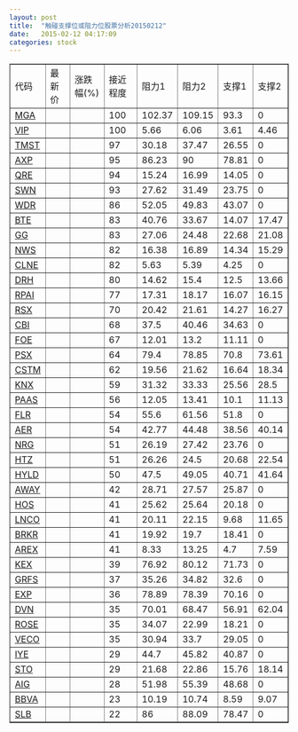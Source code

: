 ```yaml
---
layout: post
title:  "触碰支撑位或阻力位股票分析20150212"
date:   2015-02-12 04:17:09
categories: stock
---
```

<script type="text/javascript">
var stockList = []
stockList.push('gb_mga');
stockList.push('gb_vip');
stockList.push('gb_tmst');
stockList.push('gb_axp');
stockList.push('gb_qre');
stockList.push('gb_swn');
stockList.push('gb_wdr');
stockList.push('gb_bte');
stockList.push('gb_gg');
stockList.push('gb_nws');
stockList.push('gb_clne');
stockList.push('gb_drh');
stockList.push('gb_rpai');
stockList.push('gb_rsx');
stockList.push('gb_cbi');
stockList.push('gb_foe');
stockList.push('gb_psx');
stockList.push('gb_cstm');
stockList.push('gb_knx');
stockList.push('gb_paas');
stockList.push('gb_flr');
stockList.push('gb_aer');
stockList.push('gb_nrg');
stockList.push('gb_htz');
stockList.push('gb_hyld');
stockList.push('gb_away');
stockList.push('gb_hos');
stockList.push('gb_lnco');
stockList.push('gb_brkr');
stockList.push('gb_arex');
stockList.push('gb_kex');
stockList.push('gb_grfs');
stockList.push('gb_exp');
stockList.push('gb_dvn');
stockList.push('gb_rose');
stockList.push('gb_veco');
stockList.push('gb_iye');
stockList.push('gb_sto');
stockList.push('gb_aig');
stockList.push('gb_bbva');
stockList.push('gb_slb');
</script>
<table border="1">
 <tr>
 <td>代码</td>
 <td>最新价</td>
 <td>涨跌幅(%)</td>
 <td>接近程度</td>
 <td>阻力1</td>
 <td>阻力2</td>
 <td>支撑1</td>
 <td>支撑2</td>
</tr>
  <tr id="mga" class="red">
  <td><a href="http://stock.finance.sina.com.cn/usstock/quotes/MGA.html" target="_blank">MGA</a></td><td></td><td></td><td>100</td><td>102.37</td><td>109.15</td><td>93.3</td><td>0</td></tr>
  <tr id="vip" class="green">
  <td><a href="http://stock.finance.sina.com.cn/usstock/quotes/VIP.html" target="_blank">VIP</a></td><td></td><td></td><td>100</td><td>5.66</td><td>6.06</td><td>3.61</td><td>4.46</td></tr>
  <tr id="tmst" class="red">
  <td><a href="http://stock.finance.sina.com.cn/usstock/quotes/TMST.html" target="_blank">TMST</a></td><td></td><td></td><td>97</td><td>30.18</td><td>37.47</td><td>26.55</td><td>0</td></tr>
  <tr id="axp" class="red">
  <td><a href="http://stock.finance.sina.com.cn/usstock/quotes/AXP.html" target="_blank">AXP</a></td><td></td><td></td><td>95</td><td>86.23</td><td>90</td><td>78.81</td><td>0</td></tr>
  <tr id="qre" class="red">
  <td><a href="http://stock.finance.sina.com.cn/usstock/quotes/QRE.html" target="_blank">QRE</a></td><td></td><td></td><td>94</td><td>15.24</td><td>16.99</td><td>14.05</td><td>0</td></tr>
  <tr id="swn" class="red">
  <td><a href="http://stock.finance.sina.com.cn/usstock/quotes/SWN.html" target="_blank">SWN</a></td><td></td><td></td><td>93</td><td>27.62</td><td>31.49</td><td>23.75</td><td>0</td></tr>
  <tr id="wdr" class="red">
  <td><a href="http://stock.finance.sina.com.cn/usstock/quotes/WDR.html" target="_blank">WDR</a></td><td></td><td></td><td>86</td><td>52.05</td><td>49.83</td><td>43.07</td><td>0</td></tr>
  <tr id="bte" class="green">
  <td><a href="http://stock.finance.sina.com.cn/usstock/quotes/BTE.html" target="_blank">BTE</a></td><td></td><td></td><td>83</td><td>40.76</td><td>33.67</td><td>14.07</td><td>17.47</td></tr>
  <tr id="gg" class="green">
  <td><a href="http://stock.finance.sina.com.cn/usstock/quotes/GG.html" target="_blank">GG</a></td><td></td><td></td><td>83</td><td>27.06</td><td>24.48</td><td>22.68</td><td>21.08</td></tr>
  <tr id="nws" class="red">
  <td><a href="http://stock.finance.sina.com.cn/usstock/quotes/NWS.html" target="_blank">NWS</a></td><td></td><td></td><td>82</td><td>16.38</td><td>16.89</td><td>14.34</td><td>15.29</td></tr>
  <tr id="clne" class="red">
  <td><a href="http://stock.finance.sina.com.cn/usstock/quotes/CLNE.html" target="_blank">CLNE</a></td><td></td><td></td><td>82</td><td>5.63</td><td>5.39</td><td>4.25</td><td>0</td></tr>
  <tr id="drh" class="red">
  <td><a href="http://stock.finance.sina.com.cn/usstock/quotes/DRH.html" target="_blank">DRH</a></td><td></td><td></td><td>80</td><td>14.62</td><td>15.4</td><td>12.5</td><td>13.66</td></tr>
  <tr id="rpai" class="red">
  <td><a href="http://stock.finance.sina.com.cn/usstock/quotes/RPAI.html" target="_blank">RPAI</a></td><td></td><td></td><td>77</td><td>17.31</td><td>18.17</td><td>16.07</td><td>16.15</td></tr>
  <tr id="rsx" class="green">
  <td><a href="http://stock.finance.sina.com.cn/usstock/quotes/RSX.html" target="_blank">RSX</a></td><td></td><td></td><td>70</td><td>20.42</td><td>21.61</td><td>14.27</td><td>16.27</td></tr>
  <tr id="cbi" class="red">
  <td><a href="http://stock.finance.sina.com.cn/usstock/quotes/CBI.html" target="_blank">CBI</a></td><td></td><td></td><td>68</td><td>37.5</td><td>40.46</td><td>34.63</td><td>0</td></tr>
  <tr id="foe" class="red">
  <td><a href="http://stock.finance.sina.com.cn/usstock/quotes/FOE.html" target="_blank">FOE</a></td><td></td><td></td><td>67</td><td>12.01</td><td>13.2</td><td>11.11</td><td>0</td></tr>
  <tr id="psx" class="green">
  <td><a href="http://stock.finance.sina.com.cn/usstock/quotes/PSX.html" target="_blank">PSX</a></td><td></td><td></td><td>64</td><td>79.4</td><td>78.85</td><td>70.8</td><td>73.61</td></tr>
  <tr id="cstm" class="green">
  <td><a href="http://stock.finance.sina.com.cn/usstock/quotes/CSTM.html" target="_blank">CSTM</a></td><td></td><td></td><td>62</td><td>19.56</td><td>21.62</td><td>16.64</td><td>18.34</td></tr>
  <tr id="knx" class="red">
  <td><a href="http://stock.finance.sina.com.cn/usstock/quotes/KNX.html" target="_blank">KNX</a></td><td></td><td></td><td>59</td><td>31.32</td><td>33.33</td><td>25.56</td><td>28.5</td></tr>
  <tr id="paas" class="green">
  <td><a href="http://stock.finance.sina.com.cn/usstock/quotes/PAAS.html" target="_blank">PAAS</a></td><td></td><td></td><td>56</td><td>12.05</td><td>13.41</td><td>10.1</td><td>11.13</td></tr>
  <tr id="flr" class="red">
  <td><a href="http://stock.finance.sina.com.cn/usstock/quotes/FLR.html" target="_blank">FLR</a></td><td></td><td></td><td>54</td><td>55.6</td><td>61.56</td><td>51.8</td><td>0</td></tr>
  <tr id="aer" class="red">
  <td><a href="http://stock.finance.sina.com.cn/usstock/quotes/AER.html" target="_blank">AER</a></td><td></td><td></td><td>54</td><td>42.77</td><td>44.48</td><td>38.56</td><td>40.14</td></tr>
  <tr id="nrg" class="red">
  <td><a href="http://stock.finance.sina.com.cn/usstock/quotes/NRG.html" target="_blank">NRG</a></td><td></td><td></td><td>51</td><td>26.19</td><td>27.42</td><td>23.76</td><td>0</td></tr>
  <tr id="htz" class="green">
  <td><a href="http://stock.finance.sina.com.cn/usstock/quotes/HTZ.html" target="_blank">HTZ</a></td><td></td><td></td><td>51</td><td>26.26</td><td>24.5</td><td>20.68</td><td>22.54</td></tr>
  <tr id="hyld" class="green">
  <td><a href="http://stock.finance.sina.com.cn/usstock/quotes/HYLD.html" target="_blank">HYLD</a></td><td></td><td></td><td>50</td><td>47.5</td><td>49.05</td><td>40.71</td><td>41.64</td></tr>
  <tr id="away" class="red">
  <td><a href="http://stock.finance.sina.com.cn/usstock/quotes/AWAY.html" target="_blank">AWAY</a></td><td></td><td></td><td>42</td><td>28.71</td><td>27.57</td><td>25.87</td><td>0</td></tr>
  <tr id="hos" class="green">
  <td><a href="http://stock.finance.sina.com.cn/usstock/quotes/HOS.html" target="_blank">HOS</a></td><td></td><td></td><td>41</td><td>25.62</td><td>25.64</td><td>20.18</td><td>0</td></tr>
  <tr id="lnco" class="green">
  <td><a href="http://stock.finance.sina.com.cn/usstock/quotes/LNCO.html" target="_blank">LNCO</a></td><td></td><td></td><td>41</td><td>20.11</td><td>22.15</td><td>9.68</td><td>11.65</td></tr>
  <tr id="brkr" class="green">
  <td><a href="http://stock.finance.sina.com.cn/usstock/quotes/BRKR.html" target="_blank">BRKR</a></td><td></td><td></td><td>41</td><td>19.92</td><td>19.7</td><td>18.41</td><td>0</td></tr>
  <tr id="arex" class="red">
  <td><a href="http://stock.finance.sina.com.cn/usstock/quotes/AREX.html" target="_blank">AREX</a></td><td></td><td></td><td>41</td><td>8.33</td><td>13.25</td><td>4.7</td><td>7.59</td></tr>
  <tr id="kex" class="red">
  <td><a href="http://stock.finance.sina.com.cn/usstock/quotes/KEX.html" target="_blank">KEX</a></td><td></td><td></td><td>39</td><td>76.92</td><td>80.12</td><td>71.73</td><td>0</td></tr>
  <tr id="grfs" class="red">
  <td><a href="http://stock.finance.sina.com.cn/usstock/quotes/GRFS.html" target="_blank">GRFS</a></td><td></td><td></td><td>37</td><td>35.26</td><td>34.82</td><td>32.6</td><td>0</td></tr>
  <tr id="exp" class="red">
  <td><a href="http://stock.finance.sina.com.cn/usstock/quotes/EXP.html" target="_blank">EXP</a></td><td></td><td></td><td>36</td><td>78.89</td><td>78.39</td><td>70.16</td><td>0</td></tr>
  <tr id="dvn" class="green">
  <td><a href="http://stock.finance.sina.com.cn/usstock/quotes/DVN.html" target="_blank">DVN</a></td><td></td><td></td><td>35</td><td>70.01</td><td>68.47</td><td>56.91</td><td>62.04</td></tr>
  <tr id="rose" class="red">
  <td><a href="http://stock.finance.sina.com.cn/usstock/quotes/ROSE.html" target="_blank">ROSE</a></td><td></td><td></td><td>35</td><td>34.07</td><td>22.99</td><td>18.21</td><td>0</td></tr>
  <tr id="veco" class="red">
  <td><a href="http://stock.finance.sina.com.cn/usstock/quotes/VECO.html" target="_blank">VECO</a></td><td></td><td></td><td>35</td><td>30.94</td><td>33.7</td><td>29.05</td><td>0</td></tr>
  <tr id="iye" class="green">
  <td><a href="http://stock.finance.sina.com.cn/usstock/quotes/IYE.html" target="_blank">IYE</a></td><td></td><td></td><td>29</td><td>44.7</td><td>45.82</td><td>40.87</td><td>0</td></tr>
  <tr id="sto" class="green">
  <td><a href="http://stock.finance.sina.com.cn/usstock/quotes/STO.html" target="_blank">STO</a></td><td></td><td></td><td>29</td><td>21.68</td><td>22.86</td><td>15.76</td><td>18.14</td></tr>
  <tr id="aig" class="green">
  <td><a href="http://stock.finance.sina.com.cn/usstock/quotes/AIG.html" target="_blank">AIG</a></td><td></td><td></td><td>28</td><td>51.98</td><td>55.39</td><td>48.68</td><td>0</td></tr>
  <tr id="bbva" class="green">
  <td><a href="http://stock.finance.sina.com.cn/usstock/quotes/BBVA.html" target="_blank">BBVA</a></td><td></td><td></td><td>23</td><td>10.19</td><td>10.74</td><td>8.59</td><td>9.07</td></tr>
  <tr id="slb" class="red">
  <td><a href="http://stock.finance.sina.com.cn/usstock/quotes/SLB.html" target="_blank">SLB</a></td><td></td><td></td><td>22</td><td>86</td><td>88.09</td><td>78.47</td><td>0</td></tr>
</table>
